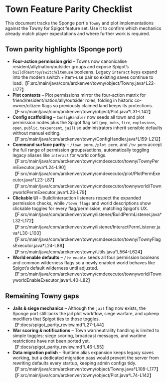 # Town Feature Parity Checklist

This document tracks the Sponge port's `Towny` and plot implementations against the Towny for Spigot feature set. Use it to confirm which mechanics already match player expectations and where further work is required.

## Town parity highlights (Sponge port)

* **Four-action permission grid** – Towns now canonicalise resident/ally/nation/outsider groups and expose Spigot’s `build`/`destroy`/`switch`/`itemuse` booleans. Legacy `interact` keys expand into the modern switch + item-use pair so existing saves continue to load.【F:src/main/java/com/arckenver/towny/object/Towny.java†L22-L177】
* **Plot contexts** – Plot permissions mirror the four-action matrix for friend/resident/nation/ally/outsider roles, folding in historic co-owner/citizen flags so previously claimed land keeps its protections.【F:src/main/java/com/arckenver/towny/object/Plot.java†L31-L142】
* **Config scaffolding** – `ConfigHandler` now seeds all town and plot permission nodes plus the Spigot flag set (`pvp`, `mobs`, `fire`, `explosions`, `open`, `public`, `taxpercent`, `jail`) so administrators inherit sensible defaults without manual editing.【F:src/main/java/com/arckenver/towny/ConfigHandler.java†L159-L212】
* **Command surface parity** – `/town perm`, `/plot perm`, and `/tw perm` accept the full range of permission groups/actions, automatically toggling legacy aliases like `interact` for world configs.【F:src/main/java/com/arckenver/towny/cmdexecutor/towny/TownyPermExecutor.java†L24-L90】【F:src/main/java/com/arckenver/towny/cmdexecutor/plot/PlotPermExecutor.java†L23-L87】【F:src/main/java/com/arckenver/towny/cmdexecutor/townyworld/TownyworldPermExecutor.java†L23-L79】
* **Clickable UI** – Build/interaction listeners respect the expanded permission checks, while `/town flags` and world descriptions show clickable toggles for every flag/permission, matching Spigot’s UX.【F:src/main/java/com/arckenver/towny/listener/BuildPermListener.java†L32-L172】【F:src/main/java/com/arckenver/towny/listener/InteractPermListener.java†L30-L103】【F:src/main/java/com/arckenver/towny/cmdexecutor/towny/TownyFlagsExecutor.java†L24-L88】【F:src/main/java/com/arckenver/towny/Utils.java†L564-L624】
* **World enable defaults** – `/tw enable` seeds all four permission booleans and common wilderness flags so a newly enabled world behaves like Spigot’s default wilderness until adjusted.【F:src/main/java/com/arckenver/towny/cmdexecutor/townyworld/TownyworldEnableExecutor.java†L40-L82】

## Remaining Towny gaps

* **Jails & siege mechanics** – Although the `jail` flag now exists, the Sponge port still lacks the jail plot workflow, siege warfare, and upkeep modifiers that Spigot ties to those toggles.【F:docs/spigot_parity_review.md†L27-L44】
* **War scoring & notifications** – Town war/neutrality handling is limited to simple toggles; siege scoring, broadcast messages, and wartime restrictions have not been ported yet.【F:docs/spigot_parity_review.md†L46-L55】
* **Data migration polish** – Runtime alias expansion keeps legacy saves working, but a dedicated migration pass would prevent the server from rewriting defaults every startup, keeping admin configs tidy.【F:src/main/java/com/arckenver/towny/object/Towny.java†L108-L177】【F:src/main/java/com/arckenver/towny/object/Plot.java†L74-L142】
